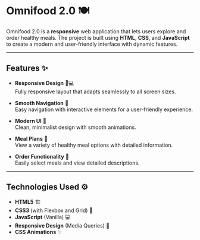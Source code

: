 # Omnifood 2.0 🍽️

Omnifood 2.0 is a **responsive** web application that lets users explore and order healthy meals. The project is built using **HTML**, **CSS**, and **JavaScript** to create a modern and user-friendly interface with dynamic features.

---

## Features ✨

- **Responsive Design** 📱💻  
  Fully responsive layout that adapts seamlessly to all screen sizes.

- **Smooth Navigation** 🧭  
  Easy navigation with interactive elements for a user-friendly experience.

- **Modern UI** 🎨  
  Clean, minimalist design with smooth animations.

- **Meal Plans** 🍲  
  View a variety of healthy meal options with detailed information.

- **Order Functionality** 🛒  
  Easily select meals and view detailed descriptions.

---

## Technologies Used ⚙️

- **HTML5** 🏗️
- **CSS3** (with Flexbox and Grid) 🎨
- **JavaScript** (Vanilla) 💻
- **Responsive Design** (Media Queries) 📱
- **CSS Animations** ✨
